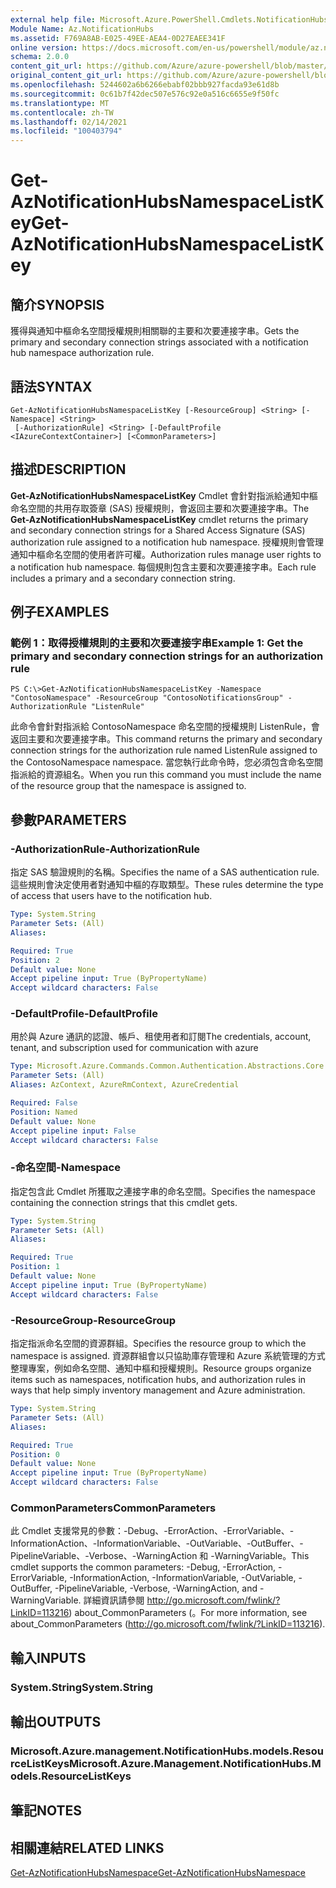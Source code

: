 ```yaml
---
external help file: Microsoft.Azure.PowerShell.Cmdlets.NotificationHubs.dll-Help.xml
Module Name: Az.NotificationHubs
ms.assetid: F769A8AB-E025-49EE-AEA4-0D27EAEE341F
online version: https://docs.microsoft.com/en-us/powershell/module/az.notificationhubs/get-aznotificationhubsnamespacelistkey
schema: 2.0.0
content_git_url: https://github.com/Azure/azure-powershell/blob/master/src/NotificationHubs/NotificationHubs/help/Get-AzNotificationHubsNamespaceListKey.md
original_content_git_url: https://github.com/Azure/azure-powershell/blob/master/src/NotificationHubs/NotificationHubs/help/Get-AzNotificationHubsNamespaceListKey.md
ms.openlocfilehash: 5244602a6b6266ebabf02bbb927facda93e61d8b
ms.sourcegitcommit: 0c61b7f42dec507e576c92e0a516c6655e9f50fc
ms.translationtype: MT
ms.contentlocale: zh-TW
ms.lasthandoff: 02/14/2021
ms.locfileid: "100403794"
---
```

# <span data-ttu-id="8b2c6-101">Get-AzNotificationHubsNamespaceListKey</span><span class="sxs-lookup"><span data-stu-id="8b2c6-101">Get-AzNotificationHubsNamespaceListKey</span></span>

## <span data-ttu-id="8b2c6-102">簡介</span><span class="sxs-lookup"><span data-stu-id="8b2c6-102">SYNOPSIS</span></span>
<span data-ttu-id="8b2c6-103">獲得與通知中樞命名空間授權規則相關聯的主要和次要連接字串。</span><span class="sxs-lookup"><span data-stu-id="8b2c6-103">Gets the primary and secondary connection strings associated with a notification hub namespace authorization rule.</span></span>

## <span data-ttu-id="8b2c6-104">語法</span><span class="sxs-lookup"><span data-stu-id="8b2c6-104">SYNTAX</span></span>

```
Get-AzNotificationHubsNamespaceListKey [-ResourceGroup] <String> [-Namespace] <String>
 [-AuthorizationRule] <String> [-DefaultProfile <IAzureContextContainer>] [<CommonParameters>]
```

## <span data-ttu-id="8b2c6-105">描述</span><span class="sxs-lookup"><span data-stu-id="8b2c6-105">DESCRIPTION</span></span>
<span data-ttu-id="8b2c6-106">**Get-AzNotificationHubsNamespaceListKey** Cmdlet 會針對指派給通知中樞命名空間的共用存取簽章 (SAS) 授權規則，會返回主要和次要連接字串。</span><span class="sxs-lookup"><span data-stu-id="8b2c6-106">The **Get-AzNotificationHubsNamespaceListKey** cmdlet returns the primary and secondary connection strings for a Shared Access Signature (SAS) authorization rule assigned to a notification hub namespace.</span></span>
<span data-ttu-id="8b2c6-107">授權規則會管理通知中樞命名空間的使用者許可權。</span><span class="sxs-lookup"><span data-stu-id="8b2c6-107">Authorization rules manage user rights to a notification hub namespace.</span></span>
<span data-ttu-id="8b2c6-108">每個規則包含主要和次要連接字串。</span><span class="sxs-lookup"><span data-stu-id="8b2c6-108">Each rule includes a primary and a secondary connection string.</span></span>

## <span data-ttu-id="8b2c6-109">例子</span><span class="sxs-lookup"><span data-stu-id="8b2c6-109">EXAMPLES</span></span>

### <span data-ttu-id="8b2c6-110">範例 1：取得授權規則的主要和次要連接字串</span><span class="sxs-lookup"><span data-stu-id="8b2c6-110">Example 1: Get the primary and secondary connection strings for an authorization rule</span></span>
```
PS C:\>Get-AzNotificationHubsNamespaceListKey -Namespace "ContosoNamespace" -ResourceGroup "ContosoNotificationsGroup" -AuthorizationRule "ListenRule"
```

<span data-ttu-id="8b2c6-111">此命令會針對指派給 ContosoNamespace 命名空間的授權規則 ListenRule，會返回主要和次要連接字串。</span><span class="sxs-lookup"><span data-stu-id="8b2c6-111">This command returns the primary and secondary connection strings for the authorization rule named ListenRule assigned to the ContosoNamespace namespace.</span></span>
<span data-ttu-id="8b2c6-112">當您執行此命令時，您必須包含命名空間指派給的資源組名。</span><span class="sxs-lookup"><span data-stu-id="8b2c6-112">When you run this command you must include the name of the resource group that the namespace is assigned to.</span></span>

## <span data-ttu-id="8b2c6-113">參數</span><span class="sxs-lookup"><span data-stu-id="8b2c6-113">PARAMETERS</span></span>

### <span data-ttu-id="8b2c6-114">-AuthorizationRule</span><span class="sxs-lookup"><span data-stu-id="8b2c6-114">-AuthorizationRule</span></span>
<span data-ttu-id="8b2c6-115">指定 SAS 驗證規則的名稱。</span><span class="sxs-lookup"><span data-stu-id="8b2c6-115">Specifies the name of a SAS authentication rule.</span></span>
<span data-ttu-id="8b2c6-116">這些規則會決定使用者對通知中樞的存取類型。</span><span class="sxs-lookup"><span data-stu-id="8b2c6-116">These rules determine the type of access that users have to the notification hub.</span></span>

```yaml
Type: System.String
Parameter Sets: (All)
Aliases:

Required: True
Position: 2
Default value: None
Accept pipeline input: True (ByPropertyName)
Accept wildcard characters: False
```

### <span data-ttu-id="8b2c6-117">-DefaultProfile</span><span class="sxs-lookup"><span data-stu-id="8b2c6-117">-DefaultProfile</span></span>
<span data-ttu-id="8b2c6-118">用於與 Azure 通訊的認證、帳戶、租使用者和訂閱</span><span class="sxs-lookup"><span data-stu-id="8b2c6-118">The credentials, account, tenant, and subscription used for communication with azure</span></span>

```yaml
Type: Microsoft.Azure.Commands.Common.Authentication.Abstractions.Core.IAzureContextContainer
Parameter Sets: (All)
Aliases: AzContext, AzureRmContext, AzureCredential

Required: False
Position: Named
Default value: None
Accept pipeline input: False
Accept wildcard characters: False
```

### <span data-ttu-id="8b2c6-119">-命名空間</span><span class="sxs-lookup"><span data-stu-id="8b2c6-119">-Namespace</span></span>
<span data-ttu-id="8b2c6-120">指定包含此 Cmdlet 所獲取之連接字串的命名空間。</span><span class="sxs-lookup"><span data-stu-id="8b2c6-120">Specifies the namespace containing the connection strings that this cmdlet gets.</span></span>

```yaml
Type: System.String
Parameter Sets: (All)
Aliases:

Required: True
Position: 1
Default value: None
Accept pipeline input: True (ByPropertyName)
Accept wildcard characters: False
```

### <span data-ttu-id="8b2c6-121">-ResourceGroup</span><span class="sxs-lookup"><span data-stu-id="8b2c6-121">-ResourceGroup</span></span>
<span data-ttu-id="8b2c6-122">指定指派命名空間的資源群組。</span><span class="sxs-lookup"><span data-stu-id="8b2c6-122">Specifies the resource group to which the namespace is assigned.</span></span>
<span data-ttu-id="8b2c6-123">資源群組會以只協助庫存管理和 Azure 系統管理的方式整理專案，例如命名空間、通知中樞和授權規則。</span><span class="sxs-lookup"><span data-stu-id="8b2c6-123">Resource groups organize items such as namespaces, notification hubs, and authorization rules in ways that help simply inventory management and Azure administration.</span></span>

```yaml
Type: System.String
Parameter Sets: (All)
Aliases:

Required: True
Position: 0
Default value: None
Accept pipeline input: True (ByPropertyName)
Accept wildcard characters: False
```

### <span data-ttu-id="8b2c6-124">CommonParameters</span><span class="sxs-lookup"><span data-stu-id="8b2c6-124">CommonParameters</span></span>
<span data-ttu-id="8b2c6-125">此 Cmdlet 支援常見的參數：-Debug、-ErrorAction、-ErrorVariable、-InformationAction、-InformationVariable、-OutVariable、-OutBuffer、-PipelineVariable、-Verbose、-WarningAction 和 -WarningVariable。</span><span class="sxs-lookup"><span data-stu-id="8b2c6-125">This cmdlet supports the common parameters: -Debug, -ErrorAction, -ErrorVariable, -InformationAction, -InformationVariable, -OutVariable, -OutBuffer, -PipelineVariable, -Verbose, -WarningAction, and -WarningVariable.</span></span> <span data-ttu-id="8b2c6-126">詳細資訊請參閱 http://go.microsoft.com/fwlink/?LinkID=113216) about_CommonParameters (。</span><span class="sxs-lookup"><span data-stu-id="8b2c6-126">For more information, see about_CommonParameters (http://go.microsoft.com/fwlink/?LinkID=113216).</span></span>

## <span data-ttu-id="8b2c6-127">輸入</span><span class="sxs-lookup"><span data-stu-id="8b2c6-127">INPUTS</span></span>

### <span data-ttu-id="8b2c6-128">System.String</span><span class="sxs-lookup"><span data-stu-id="8b2c6-128">System.String</span></span>

## <span data-ttu-id="8b2c6-129">輸出</span><span class="sxs-lookup"><span data-stu-id="8b2c6-129">OUTPUTS</span></span>

### <span data-ttu-id="8b2c6-130">Microsoft.Azure.management.NotificationHubs.models.ResourceListKeys</span><span class="sxs-lookup"><span data-stu-id="8b2c6-130">Microsoft.Azure.Management.NotificationHubs.Models.ResourceListKeys</span></span>

## <span data-ttu-id="8b2c6-131">筆記</span><span class="sxs-lookup"><span data-stu-id="8b2c6-131">NOTES</span></span>

## <span data-ttu-id="8b2c6-132">相關連結</span><span class="sxs-lookup"><span data-stu-id="8b2c6-132">RELATED LINKS</span></span>

[<span data-ttu-id="8b2c6-133">Get-AzNotificationHubsNamespace</span><span class="sxs-lookup"><span data-stu-id="8b2c6-133">Get-AzNotificationHubsNamespace</span></span>](./Get-AzNotificationHubsNamespace.md)



